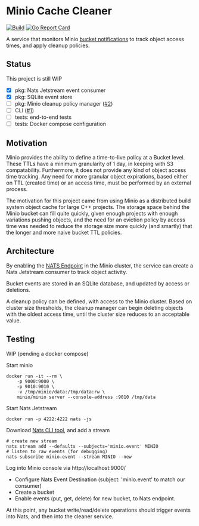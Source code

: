 # Minio Cache Cleaner

[![Build](https://github.com/justinfx/minio_cleaner/workflows/Build%20and%20Release/badge.svg)](https://github.com/justinfx/minio_cleaner/actions?query=workflow%3A%22Build+and+Release%22)
[![Go Report Card](https://goreportcard.com/badge/github.com/justinfx/minio_cleaner)](https://goreportcard.com/report/github.com/justinfx/minio_cleaner)

A service that monitors Minio [bucket notifications](https://min.io/docs/minio/linux/administration/monitoring/bucket-notifications.html) 
to track object access times, and apply cleanup policies.

## Status

This project is still WIP

- [x] pkg: Nats Jetstream event consumer
- [x] pkg: SQLite event store
- [ ] pkg: Minio cleanup policy manager ([#2](https://github.com/justinfx/minio_cleaner/issues/2))
- [ ] CLI ([#1](https://github.com/justinfx/minio_cleaner/issues/1))
- [ ] tests: end-to-end tests
- [ ] tests: Docker compose configuration

## Motivation

Minio provides the ability to define a time-to-live policy at a Bucket level. These TTLs have a minimum 
granularity of 1 day, in keeping with S3 compatability. Furthermore, it does not provide any kind of 
object access time tracking. Any need for more granular object expirations, based either on TTL (created time) 
or an access time, must be performed by an external process.

The motivation for this project came from using Minio as a distributed build system object cache for large
C++ projects. The storage space behind the Minio bucket can fill quite quickly, given enough projects with
enough variations pushing objects, and the need for an eviction policy by access time was needed to reduce 
the storage size more quickly (and smartly) that the longer and more naive bucket TTL policies.

## Architecture

By enabling the [NATS Endpoint](https://min.io/docs/minio/linux/administration/monitoring/publish-events-to-nats.html#minio-bucket-notifications-publish-nats) 
in the Minio cluster, the service can create a Nats Jetstream consumer to track object activity.

Bucket events are stored in an SQLite database, and updated by access or deletions. 

A cleanup policy can be defined, with access to the Minio cluster. Based on cluster size thresholds, the
cleanup manager can begin deleting objects with the oldest access time, until the cluster size reduces to
an acceptable value.

## Testing

WIP (pending a docker compose)

Start minio

```
docker run -it --rm \
    -p 9000:9000 \
    -p 9010:9010 \
    -v /tmp/minio/data:/tmp/data:rw \
    minio/minio server --console-address :9010 /tmp/data 
```

Start Nats Jetstream

```
docker run -p 4222:4222 nats -js
```

Download [Nats CLI tool](https://github.com/nats-io/natscli/releases), and add a stream

```
# create new stream
nats stream add --defaults --subjects='minio.event' MINIO
# listen to raw events (for debugging)
nats subscribe minio.event --stream MINIO --new
```

Log into Minio console via http://localhost:9000/
* Configure Nats Event Destination (subject: 'minio.event' to match our consumer)
* Create a bucket
* Enable events (put, get, delete) for new bucket, to Nats endpoint.

At this point, any bucket write/read/delete operations should trigger events into Nats, and then into
the cleaner service.
